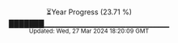 <p align="center">
⏳Year Progress (23.71 %) <br>
███████▁▁▁▁▁▁▁▁▁▁▁▁▁▁▁▁▁▁▁▁▁▁▁ <br>
<sub>Updated: Wed, 27 Mar 2024 18:20:09 GMT</sub>
</p>


